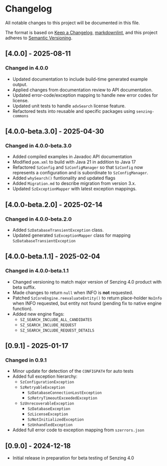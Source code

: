 # Changelog

All notable changes to this project will be documented in this file.

The format is based on [Keep a Changelog](https://keepachangelog.com/en/1.0.0/),
[markdownlint](https://dlaa.me/markdownlint/),
and this project adheres to [Semantic Versioning](https://semver.org/spec/v2.0.0.html).

## [4.0.0] - 2025-08-11

### Changed in 4.0.0

- Updated documentation to include build-time generated example output.
- Applied changes from documentation review to API documentation.
- Updated error-code/exception mapping to handle new error codes for license.
- Updated unit tests to handle `advSearch` license feature.
- Refactored tests into reusable and specific packages using `senzing-commons`

## [4.0.0-beta.3.0] - 2025-04-30

### Changed in 4.0.0-beta.3.0

- Added compiled examples in Javadoc API documentation
- Modified `pom.xml` to build with Java 21 in addition to Java 17
- Refactored `SzConfig` and `SzConfigManager` so that `SzConfig` now
  represents a configuration and is subordinate to `SzConfigManager`.
- Added `whySearch()` funtionality and updated flags
- Added `Migration.md` to describe migration from version 3.x.
- Updated `SzExceptionMapper` with latest exception mappings.

## [4.0.0-beta.2.0] - 2025-02-14

### Changed in 4.0.0-beta.2.0

- Added `SzDatabaseTransientException` class.
- Updated generated `SzExceptionMapper` class for mapping `SzDatabaseTransientException`

## [4.0.0-beta.1.1] - 2025-02-04

### Changed in 4.0.0-beta.1.1

- Changed versioning to match major version of Senzing 4.0 product with beta suffix.
- Made changes to return `null` when INFO is **not** requested.
- Patched `SzCoreEngine.reevaluateEntity()` to return place-holder `NoInfo` when
  INFO requested, but entity not found (pending fix to native engine function).
- Added new engine flags:
  - `SZ_SEARCH_INCLUDE_ALL_CANDIDATES`
  - `SZ_SEARCH_INCLUDE_REQUEST`
  - `SZ_SEARCH_INCLUDE_REQUEST_DETAILS`

## [0.9.1] - 2025-01-17

### Changed in 0.9.1

- Minor update for detection of the `CONFIGPATH` for auto tests
- Added full exception hierarchy:
  - `SzConfigurationException`
  - `SzRetryableException`
    - `SzDatabaseConnectionLostException`
    - `SzRetryTimeoutExceededException`
  - `SzUnrecoverableException`
    - `SzDatabaseException`
    - `SzLicenseException`
    - `SzNotInitializedException`
    - `SzUnhandledException`
- Added full error code to exception mapping from `szerrors.json`

## [0.9.0] - 2024-12-18

- Initial release in preparation for beta testing of Senzing 4.0
